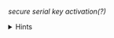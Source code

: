 *secure serial key activation(?)*

<details>
  <summary>Hints</summary>
the lib isn't stripped or optimized to death, you can do this.
</details>